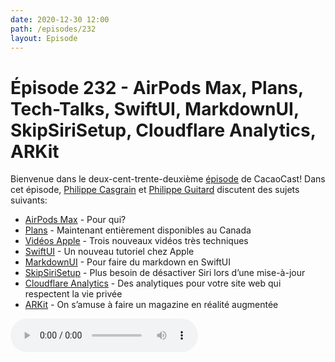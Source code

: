 ```yaml
---
date: 2020-12-30 12:00
path: /episodes/232
layout: Episode
---
```

# Épisode 232 - AirPods Max, Plans, Tech-Talks, SwiftUI, MarkdownUI, SkipSiriSetup, Cloudflare Analytics, ARKit
<p>Bienvenue dans le deux-cent-trente-deuxi&egrave;me&nbsp;<a href="https://archive.org/download/cacaocast/cacaocast_232.mp3" title="CacaoCast Episode 232">épisode</a> de CacaoCast! Dans cet épisode, <a href="http://www.twitter.com/philippec" title="Philippe Casgrain sur Twitter">Philippe Casgrain</a> et <a href="http://www.twitter.com/cacaocast" title="Philippe Guitard sur Twitter">Philippe Guitard</a> discutent des sujets suivants:</p>
<ul>
<li><a href="https://www.apple.com/ca/fr/airpods-max/" title="AirPods Max">AirPods Max</a> - Pour qui?</li>
<li><a href="https://www.apple.com/ca/newsroom/2020/12/apple-delivers-all-new-apple-maps-across-canada/" title="Plans">Plans</a> - Maintenant entièrement disponibles au Canada</li>
<li><a href="https://twitter.com/smileyborg/status/1341890189044543488" title="Vidéos Apple">Vidéos Apple</a> - Trois nouveaux vidéos très techniques</li>
<li><a href="https://developer.apple.com/tutorials/app-dev-training" title="SwiftUI">SwiftUI</a> - Un nouveau tutoriel chez Apple</li>
<li><a href="https://github.com/gonzalezreal/MarkdownUI" title="MarkdownUI">MarkdownUI</a> - Pour faire du markdown en SwiftUI</li>
<li><a href="https://github.com/rtrouton/profiles/tree/master/SkipSiriSetup" title="SkipSiriSetup">SkipSiriSetup</a> - Plus besoin de désactiver Siri lors d’une mise-à-jour</li>
<li><a href="https://blog.cloudflare.com/privacy-first-web-analytics/" title="Cloudflare Analytics">Cloudflare Analytics</a> - Des analytiques pour votre site web qui respectent la vie privée</li>
<li><a href="https://twitter.com/LeahLundqvist/status/1337180228268003331" title="ARKit">ARKit</a> - On s’amuse à faire un magazine en réalité augmentée</li>
</ul>
<p><audio controls><source src="https://archive.org/download/cacaocast/cacaocast_232.mp3" type="audio/mpeg"><source src="https://archive.org/download/cacaocast/cacaocast_232.mp3" type="audio/mp4">Votre navigateur ne supporte pas l'élément audio / Your browser does not support the audio element.</audio></p>
